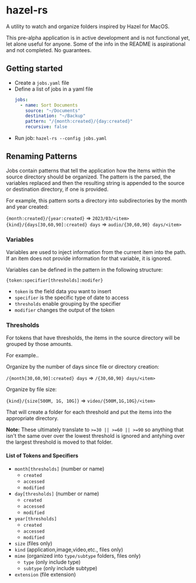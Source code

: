 # hazel-rs

A utility to watch and organize folders inspired by Hazel for MacOS.

This pre-alpha application is in active development and is not functional yet, let alone useful for anyone. Some of the info in the README is aspirational and not completed. No guarantees.

## Getting started

- Create a `jobs.yaml` file
- Define a list of jobs in a yaml file
  ```yaml
  jobs:
    - name: Sort Documents
      source: "~/Documents"
      destination: "~/Backup"
      pattern: "/{month:created}/{day:created}"
      recursive: false
  ```
- Run job: `hazel-rs --config jobs.yaml`

## Renaming Patterns

Jobs contain patterns that tell the application how the items within the source directory should be organized. The pattern is
the parsed, the variables replaced and then the resulting string is appended to the source or destination directory, if one is provided.

For example, this pattern sorts a directory into subdirectories by the month and year created:

`{month:created}/{year:created}` => `2023/03/<item>`
`{kind}/{days[30,60,90]:created} days` => `audio/{30,60,90} days/<item>`

### Variables

Variables are used to inject information from the current item into the path. If an item does not provide information
for that variable, it is ignored.

Variables can be defined in the pattern in the following structure:

`{token:specifier[thresholds]:modifer}`

- `token` is the field data you want to insert
- `specifier` is the specific type of date to access
- `thresholds` enable grouping by the specifier
- `modifier` changes the output of the token

### Thresholds

For tokens that have thresholds, the items in the source directory will be grouped by those amounts.

For example..

Organize by the number of days since file or directory creation:

`/{month[30,60,90]:created} days` => `/{30,60,90} days/<item>`

Organize by file size:

`{kind}/{size[500M, 1G, 10G]}` => `video/{500M,1G,10G}/<item>`

That will create a folder for each threshold and put the items into the appropriate directory.

**Note:** These ultimately translate to `>=30 || >=60 || >=90` so anything that isn't the same over over the lowest threshold is ignored and
antyhing over the largest threshold is moved to that folder.

#### List of Tokens and Specifiers

- `month[thresholds]` (number or name)
  - `created`
  - `accessed`
  - `modified`
- `day[thresholds]` (number or name)
  - `created`
  - `accessed`
  - `modified`
- `year[thresholds]`
  - `created`
  - `accessed`
  - `modified`
- `size` (files only)
- `kind` (application,image,video,etc., files only)
- `mime` (organized into `type/subtype` folders, files only)
  - `type` (only include type)
  - `subtype` (only include subtype)
- `extension` (file extension)
